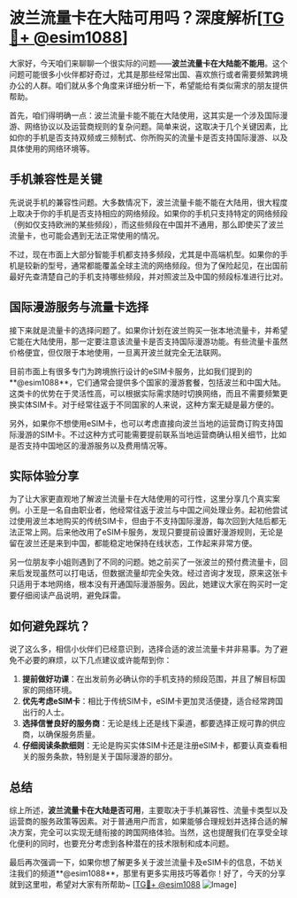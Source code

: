 # 波兰流量卡在大陆可用吗？深度解析[[TG💪+ @esim1088](https://t.me/s/esim1088)]

大家好，今天咱们来聊聊一个很实际的问题——**波兰流量卡在大陆能不能用**。这个问题可能很多小伙伴都好奇过，尤其是那些经常出国、喜欢旅行或者需要频繁跨境办公的人群。咱们就从多个角度来详细分析一下，希望能给有类似需求的朋友提供帮助。

首先，咱们得明确一点：波兰流量卡能不能在大陆使用，这其实是一个涉及国际漫游、网络协议以及运营商规则的复杂问题。简单来说，这取决于几个关键因素，比如你的手机是否支持双频或三频制式、你所购买的流量卡是否支持国际漫游、以及具体使用的网络环境等。

## 手机兼容性是关键

先说说手机的兼容性问题。大多数情况下，波兰流量卡能不能在大陆用，很大程度上取决于你的手机是否支持相应的网络频段。如果你的手机只支持特定的网络频段（例如仅支持欧洲的某些频段），而这些频段在中国并不通用，那么即使买了波兰流量卡，也可能会遇到无法正常使用的情况。

不过，现在市面上大部分智能手机都支持多频段，尤其是中高端机型。如果你的手机是较新的型号，通常都能覆盖全球主流的网络频段。但为了保险起见，在出国前最好先查清楚自己的手机支持哪些频段，并对照波兰及中国的频段标准进行比对。

## 国际漫游服务与流量卡选择

接下来就是流量卡的选择问题了。如果你计划在波兰购买一张本地流量卡，并希望它能在大陆使用，那一定要注意该流量卡是否支持国际漫游功能。有些流量卡虽然价格便宜，但仅限于本地使用，一旦离开波兰就完全无法联网。

目前市面上有很多专门为跨境旅行设计的eSIM卡服务，比如我们提到的**@esim1088**，它们通常会提供多个国家的漫游套餐，包括波兰和中国大陆。这类卡的优势在于灵活性高，可以根据实际需求随时切换网络，而且不需要频繁更换实体SIM卡。对于经常往返于不同国家的人来说，这种方案无疑是最方便的。

另外，如果你不想使用eSIM卡，也可以考虑直接向波兰当地的运营商订购支持国际漫游的SIM卡。不过这种方式可能需要提前联系当地运营商确认相关细节，比如是否支持中国地区的漫游服务以及费用情况等。

## 实际体验分享

为了让大家更直观地了解波兰流量卡在大陆使用的可行性，这里分享几个真实案例。小王是一名自由职业者，他经常往返于波兰与中国之间处理业务。起初他尝试过使用波兰本地购买的传统SIM卡，但由于不支持国际漫游，每次回到大陆后都无法正常上网。后来他改用了eSIM卡服务，发现只要提前设置好漫游规则，无论是留在波兰还是来到中国，都能稳定地保持在线状态，工作起来非常方便。

另一位朋友李小姐则遇到了不同的问题。她之前买了一张波兰的预付费流量卡，回来后发现虽然可以打电话，但数据流量却完全失效。经过咨询才发现，原来这张卡只适用于本地网络，根本没有开通国际漫游服务。因此，她建议大家在购买时一定要仔细阅读产品说明，避免踩雷。

## 如何避免踩坑？

说了这么多，相信小伙伴们已经意识到，选择合适的波兰流量卡并非易事。为了避免不必要的麻烦，以下几点建议或许能帮到你：

1. **提前做好功课**：在出发前务必确认你的手机支持的频段范围，并且了解目标国家的网络环境。
2. **优先考虑eSIM卡**：相比于传统SIM卡，eSIM卡更加灵活便捷，适合经常跨国出行的人士。
3. **选择信誉良好的服务商**：无论是线上还是线下渠道，都要选择正规可靠的供应商，以确保服务质量。
4. **仔细阅读条款细则**：无论是购买实体SIM卡还是注册eSIM卡，都要认真查看相关的服务条款，特别是关于国际漫游的部分。

## 总结

综上所述，**波兰流量卡在大陆是否可用**，主要取决于手机兼容性、流量卡类型以及运营商的服务政策等因素。对于普通用户而言，如果能够合理规划并选择合适的解决方案，完全可以实现无缝衔接的跨国网络体验。当然，这也提醒我们在享受全球化便利的同时，也要充分考虑到各种潜在的技术限制和成本问题。

最后再次强调一下，如果你想了解更多关于波兰流量卡及eSIM卡的信息，不妨关注我们的频道**@esim1088**，那里有更多实用技巧等着你！好了，今天的分享就到这里啦，希望对大家有所帮助~ [[TG💪+ @esim1088](https://t.me/s/esim1088) ![Image](https://i.postimg.cc/4NQfJmqS/Snipaste-2025-05-13-00-14-12.png)]
